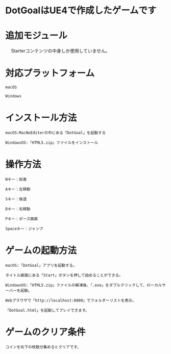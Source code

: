 # DotGoalはUE4で作成したゲームです

# 追加モジュール
　
    Starterコンテンツの中身しか使用していません。

# 対応プラットフォーム

    macOS
    
    Windows
    
# インストール方法

    macOS:MacNoEditerの中にある「DotGoal」を起動する
    
    WindowsOS:「HTML5.zip」ファイルをインストール
  
# 操作方法

    Wキー：前進
    
    Aキー：左移動
    
    Sキー：後退
    
    Dキー：右移動
    
    Pキー：ポーズ画面
    
    Spaceキー：ジャンプ

# ゲームの起動方法

    macOS:「DotGoal」アプリを起動する。
    
    タイトル画面にある「Start」ボタンを押して始めることができる。
    
    WindowsOS:「HTML5.zip」ファイルの解凍後、「.exe」をダブルクリックして、ローカルサーバーを起動。
    
    Webブラウザで「http://localhost:8000」でフォルダーリストを表示。
    
    「DotGoal.html」を起動してプレイできます。
    
# ゲームのクリア条件

    コインを右下の枚数分集めるとクリアです。    
